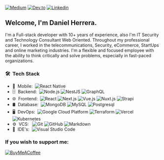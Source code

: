 <!-- <p align="center">
  <a href="https://danielherrera.js" target="_blank">
    <img width="40em" height="40em" src="https://portfoliov2-ruby.vercel.app/logo.svg">
  </a>
</p> -->

[![Medium](https://img.shields.io/badge/Medium-0A0A0A?style=flat&logo=Medium&logoColor=00d8f)](https://medium.com/@dhsustainer) [![Dev.to](https://img.shields.io/badge/dev.to-0A0A0A?style=flat&logo=Dev.to&logoColor=00d8f)](https://dev.to/dhsustainer)  [![Linkedin](https://img.shields.io/badge/Linkedin-0A0A0A?style=flat&logo=Linkedin&logoColor=00d8f)](https://www.linkedin.com/in/dhsustainer) 

<h2> Welcome, I'm Daniel Herrera.</h2>

I'm a Full-stack developer with 10+ years of experience, also I'm IT Security and Technology Consultant Web Oriented. Throughout my professional career, I worked in the telecommunications, Security, eCommerce, StartUps and online marketing industries. I'm a flexible and focused employee with the ability to think critically and solve problems, especially in fast-paced organizations.

<h3> 🛠 &nbsp;Tech Stack</h3>

- 📱 &nbsp;Mobile:&nbsp;
  ![React Native](https://img.shields.io/badge/-React%20Native-0A1A2F?style=flat&logo=React&logoColor=00d8fd)
- 🗄 &nbsp;Backend:&nbsp;
  ![Node.js](https://img.shields.io/badge/-Node.js-0A1A2F?style=flat&logo=node.js)
  ![NestJS](https://img.shields.io/badge/-nestjs-0A1A2F?style=flat&logo=nestjs)
  ![GraphQL](https://img.shields.io/badge/-GraphQL-0A1A2F?style=flat&logo=GraphQL)
- 🌐 &nbsp;Frontend:&nbsp;
  ![React](https://img.shields.io/badge/-React-0A1A2F?style=flat&logo=react)
  ![Next.js](https://img.shields.io/badge/-Next.js-0A1A2F?style=flat&logo=next.js)
  ![Vue.js](https://img.shields.io/badge/-Vue.js-0A1A2F?style=flat&logo=vue.js)
  ![Nuxt.js](https://img.shields.io/badge/-Nuxt.js-0A1A2F?style=flat&logo=Nuxt.js)
  ![Strapi](https://img.shields.io/badge/-Strapi-0A1A2F?style=flat&logo=Strapi)
- 🛢 &nbsp;Database:&nbsp;
  ![MongoDB](https://img.shields.io/badge/-MongoDB-0A1A2F?style=flat&logo=mongodb)
  ![MySQL](https://img.shields.io/badge/-MySQL-0A1A2F?style=flat&logo=mysql&logoColor=00d8fd)
  ![Postgresql](https://img.shields.io/badge/-Postgresql-0A1A2F?style=flat&logo=postgresql)
- 🖥 &nbsp;DevOps:&nbsp;
  ![Google Cloud Platform](https://img.shields.io/badge/Google_Cloud-0A0A0A?style=flat&logo=GoogleCloud&logoColor=00d8f)
  ![Terraform](https://img.shields.io/badge/Terraform-0A0A0A?style=flat&logo=terraform&logoColor=00d8f)
  ![Vercel](https://img.shields.io/badge/Vercel-0A0A0A?style=flat&logo=vercel&logoColor=00d8f)
  ![Kubernetes](https://img.shields.io/badge/Kubernetes-0A0A0A?style=flat&logo=Kubernetes&logoColor=00d8f)
- ⚙️ &nbsp;VCS: &nbsp;
  ![Git](https://img.shields.io/badge/-Git-0A1A2F?style=flat&logo=git)
  ![GitHub](https://img.shields.io/badge/-GitHub-0A1A2F?style=flat&logo=github)
  ![Markdown](https://img.shields.io/badge/-Markdown-0A1A2F?style=flat&logo=markdown)
- 🔧 &nbsp;IDE's:&nbsp;
  ![Visual Studio Code](https://img.shields.io/badge/-Visual%20Studio%20Code-0A1A2F?style=flat&logo=visual-studio-code&logoColor=007ACC)
  

<!-- <a href="https://github.com/dhsustainer">
    <img height="180em" src="https://github-readme-stats.vercel.app/api?username=dhsustainer&show_icons=true&card_width=400&hide_border=true&title_color=f4f4f4&icon_color=00d8fd&bg_color=0A1A2F&text_color=a3a8c3&hide=contribs" />
</a> -->

### If you wish to support me:

  [![BuyMeACoffee](https://img.shields.io/badge/Buy%20Me%20a%20Coffee-ffdd00?style=for-the-badge&logo=buy-me-a-coffee&logoColor=black)](https://buymeacoffee.com/dhsustainer) 